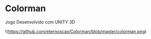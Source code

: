 # Colorman
Jogo Desenvolvido com UNITY 3D

!(https://github.com/eternoscav/Colorman/blob/master/colorman.png)
